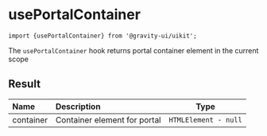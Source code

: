 <!--GITHUB_BLOCK-->

# usePortalContainer

<!--/GITHUB_BLOCK-->

```tsx
import {usePortalContainer} from '@gravity-ui/uikit';
```

The `usePortalContainer` hook returns portal container element in the current scope

## Result

| Name      | Description                  |         Type         |
| :-------- | :--------------------------- | :------------------: |
| container | Container element for portal | `HTMLElement - null` |
